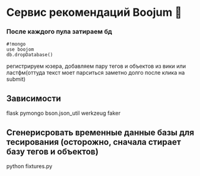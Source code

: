 # Сервис рекомендаций Boojum :cactus:
### После каждого пула затираем бд
```
#!mongo
use boojom
db.dropDatabase()
```
регистрируем юзера, добавляем пару тегов и объектов из вики или ластфм(оттуда текст моет парситься заметно долго после клика на submit)

## Зависимости

flask
pymongo
bson.json_util
werkzeug
faker


## Сгенерисровать временные данные базы для тесирования (осторожно, сначала стирает базу тегов и объектов)

python fixtures.py